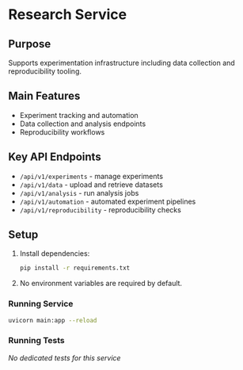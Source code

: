 # Research Service

## Purpose

Supports experimentation infrastructure including data collection and reproducibility tooling.

## Main Features

- Experiment tracking and automation
- Data collection and analysis endpoints
- Reproducibility workflows

## Key API Endpoints

- `/api/v1/experiments` - manage experiments
- `/api/v1/data` - upload and retrieve datasets
- `/api/v1/analysis` - run analysis jobs
- `/api/v1/automation` - automated experiment pipelines
- `/api/v1/reproducibility` - reproducibility checks

## Setup

1. Install dependencies:
   ```bash
   pip install -r requirements.txt
   ```
2. No environment variables are required by default.

### Running Service

```bash
uvicorn main:app --reload
```

### Running Tests

_No dedicated tests for this service_
